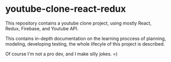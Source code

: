 # youtube-clone-react-redux  


This repository contains a youtube clone project, using mostly React, Redux, Firebase, and Youtube API.   

This contains in-depth documentation on the learning proccess of planning, modeling, developing
testing, the whole lifecyle of this project is described.   

Of course I'm not a pro dev, and I make silly jokes. =)